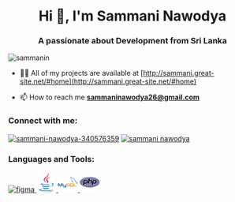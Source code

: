 <h1 align="center">Hi 👋, I'm Sammani Nawodya</h1>
<h3 align="center">A passionate about Development from Sri Lanka</h3>

<p align="left"> <img src="https://komarev.com/ghpvc/?username=sammanin&label=Profile%20views&color=0e75b6&style=flat" alt="sammanin" /> </p>

- 👨‍💻 All of my projects are available at [http://sammani.great-site.net/#home](http://sammani.great-site.net/#home)

- 📫 How to reach me **sammaninawodya26@gmail.com**

<h3 align="left">Connect with me:</h3>
<p align="left">
<a href="https://linkedin.com/in/sammani-nawodya-340576359" target="blank"><img align="center" src="https://raw.githubusercontent.com/rahuldkjain/github-profile-readme-generator/master/src/images/icons/Social/linked-in-alt.svg" alt="sammani-nawodya-340576359" height="30" width="40" /></a>
<a href="https://fb.com/sammani nawodya" target="blank"><img align="center" src="https://raw.githubusercontent.com/rahuldkjain/github-profile-readme-generator/master/src/images/icons/Social/facebook.svg" alt="sammani nawodya" height="30" width="40" /></a>
</p>

<h3 align="left">Languages and Tools:</h3>
<p align="left"> <a href="https://www.figma.com/" target="_blank" rel="noreferrer"> <img src="https://www.vectorlogo.zone/logos/figma/figma-icon.svg" alt="figma" width="40" height="40"/> </a> <a href="https://www.java.com" target="_blank" rel="noreferrer"> <img src="https://raw.githubusercontent.com/devicons/devicon/master/icons/java/java-original.svg" alt="java" width="40" height="40"/> </a> <a href="https://www.mysql.com/" target="_blank" rel="noreferrer"> <img src="https://raw.githubusercontent.com/devicons/devicon/master/icons/mysql/mysql-original-wordmark.svg" alt="mysql" width="40" height="40"/> </a> <a href="https://www.php.net" target="_blank" rel="noreferrer"> <img src="https://raw.githubusercontent.com/devicons/devicon/master/icons/php/php-original.svg" alt="php" width="40" height="40"/> </a> </p>
